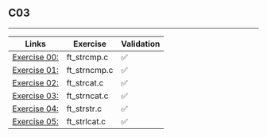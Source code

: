 ## C03
---------------------

Links | Exercise | Validation
------|----------|------------
[Exercise 00:](ex00/) | ft_strcmp.c | ✅
[Exercise 01:](ex01/) | ft_strncmp.c | ✅
[Exercise 02:](ex02/) | ft_strcat.c | ✅
[Exercise 03:](ex03/) | ft_strncat.c | ✅
[Exercise 04:](ex04/) | ft_strstr.c | ✅
[Exercise 05:](ex05/) | ft_strlcat.c | ✅